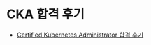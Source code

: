 # CKA 합격 후기 
- [Certified Kubernetes Administrator 합격 후기](https://coffeewhale.com/kubernetes/cka/2019/01/13/cak/)
